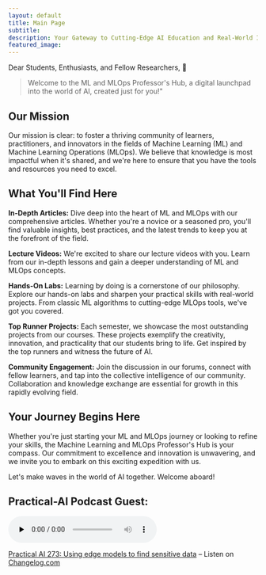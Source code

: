 ```yaml
---
layout: default
title: Main Page
subtitle: 
description: Your Gateway to Cutting-Edge AI Education and Real-World Implementation
featured_image: 
---
```


<p>Dear Students, Enthusiasts, and Fellow Researchers, 👋</p>


> Welcome to the ML and MLOps Professor's Hub, a digital launchpad into the world of AI, created just for you!"



## Our Mission
Our mission is clear: to foster a thriving community of learners, practitioners, and innovators in the fields of Machine Learning (ML) and Machine Learning Operations (MLOps). We believe that knowledge is most impactful when it's shared, and we're here to ensure that you have the tools and resources you need to excel.


## What You'll Find Here


<b>In-Depth Articles:</b> Dive deep into the heart of ML and MLOps with our comprehensive articles. Whether you're a novice or a seasoned pro, you'll find valuable insights, best practices, and the latest trends to keep you at the forefront of the field.

<b>Lecture Videos:</b> We're excited to share our lecture videos with you. Learn from our in-depth lessons and gain a deeper understanding of ML and MLOps concepts.


<b>Hands-On Labs:</b> Learning by doing is a cornerstone of our philosophy. Explore our hands-on labs and sharpen your practical skills with real-world projects. From classic ML algorithms to cutting-edge MLOps tools, we've got you covered.


<b>Top Runner Projects:</b> Each semester, we showcase the most outstanding projects from our courses. These projects exemplify the creativity, innovation, and practicality that our students bring to life. Get inspired by the top runners and witness the future of AI.


<b>Community Engagement:</b> Join the discussion in our forums, connect with fellow learners, and tap into the collective intelligence of our community. Collaboration and knowledge exchange are essential for growth in this rapidly evolving field.



## Your Journey Begins Here

Whether you're just starting your ML and MLOps journey or looking to refine your skills, the Machine Learning and MLOps Professor's Hub is your compass. Our commitment to excellence and innovation is unwavering, and we invite you to embark on this exciting expedition with us.

Let's make waves in the world of AI together. Welcome aboard!


## Practical-AI Podcast Guest:
 
<audio data-theme="night" data-src="https://changelog.com/practicalai/273/embed" src="https://op3.dev/e/https://cdn.changelog.com/uploads/practicalai/273/practical-ai-273.mp3" preload="none" class="changelog-episode" controls></audio><p><a href="https://changelog.com/practicalai/273">Practical AI 273: Using edge models to find sensitive data</a> – Listen on <a href="https://changelog.com/">Changelog.com</a></p><script async src="//cdn.changelog.com/embed.js"></script>

